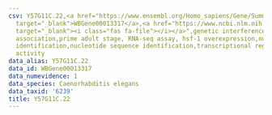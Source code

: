 ```yaml
---
csv: Y57G11C.22,<a href="https://www.ensembl.org/Homo_sapiens/Gene/Summary?db=core;g=WBGene00013317"
  target="_blank">WBGene00013317</a>,<a href="https://www.ncbi.nlm.nih.gov/pubmed/30894454"
  target="_blank"><i class="fas fa-file"></i></a>",genetic interference,functional
  association,prime adult stage, RNA-seq assay, hsf-1 overexpression,nucleotide sequence
  identification,nucleotide sequence identification,transcriptional regulation,up-regulates
  activity
data_alias: Y57G11C.22
data_id: WBGene00013317
data_numevidence: 1
data_species: Caenorhabditis elegans
data_taxid: '6239'
title: Y57G11C.22
---
```

